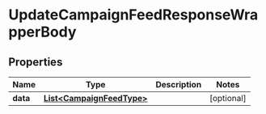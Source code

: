 

# UpdateCampaignFeedResponseWrapperBody


## Properties

Name | Type | Description | Notes
------------ | ------------- | ------------- | -------------
**data** | [**List&lt;CampaignFeedType&gt;**](CampaignFeedType.md) |  |  [optional]



